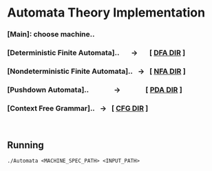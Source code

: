 # Automata Theory Implementation
### [Main]: choose machine..
### [Deterministic Finite Automata]..&nbsp;&nbsp;&nbsp;&nbsp;&nbsp;&nbsp;&nbsp;&rarr;&nbsp;&nbsp;&nbsp;&nbsp;&nbsp;&nbsp;&nbsp;[ [DFA DIR](Automata/DFA) ]
### [Nondeterministic Finite Automata]..&nbsp;&nbsp;&nbsp;&rarr;&nbsp;&nbsp;&nbsp;[ [NFA DIR](Automata/NFA) ]
### [Pushdown Automata]..&nbsp;&nbsp;&nbsp;&nbsp;&nbsp;&nbsp;&nbsp;&nbsp;&nbsp;&nbsp;&nbsp;&nbsp;&nbsp;&nbsp;&nbsp;&rarr;&nbsp;&nbsp;&nbsp;&nbsp;&nbsp;&nbsp;&nbsp;&nbsp;&nbsp;&nbsp;&nbsp;&nbsp;&nbsp;&nbsp;&nbsp;[ [PDA DIR](Automata/PDA) ]
### [Context Free Grammar]..&nbsp;&nbsp;&nbsp;&rarr;&nbsp;&nbsp;&nbsp;[ [CFG DIR](Automata/CFG) ]

<br>

## Running
 ```./Automata <MACHINE_SPEC_PATH> <INPUT_PATH> ```
